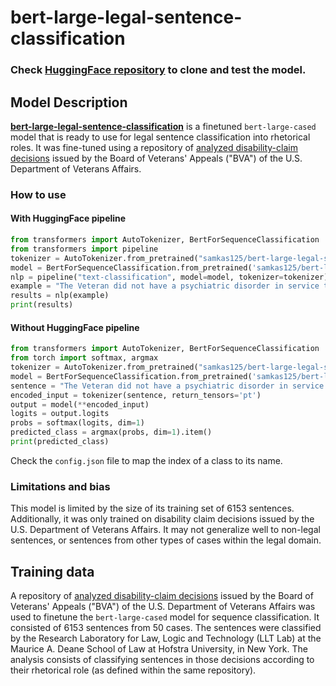 # bert-large-legal-sentence-classification
### Check [HuggingFace repository](https://huggingface.co/samkas125/bert-large-legal-sentence-classification) to clone and test the model.

## Model Description

[**bert-large-legal-sentence-classification**](https://huggingface.co/samkas125/bert-large-legal-sentence-classification) is a finetuned `bert-large-cased` model that is ready to use for legal sentence classification into rhetorical roles. It was fine-tuned using a repository of [analyzed disability-claim decisions](https://github.com/vernrwalker/VetClaims-JSON/) issued by the Board of Veterans' Appeals ("BVA") of the U.S. Department of Veterans Affairs.

### How to use

#### With HuggingFace pipeline

```python
from transformers import AutoTokenizer, BertForSequenceClassification
from transformers import pipeline
tokenizer = AutoTokenizer.from_pretrained("samkas125/bert-large-legal-sentence-classification")
model = BertForSequenceClassification.from_pretrained('samkas125/bert-large-legal-sentence-classification')
nlp = pipeline("text-classification", model=model, tokenizer=tokenizer)
example = "The Veteran did not have a psychiatric disorder in service that was unrelated to the use of drugs." 
results = nlp(example)
print(results)
```

#### Without HuggingFace pipeline

```python
from transformers import AutoTokenizer, BertForSequenceClassification
from torch import softmax, argmax
tokenizer = AutoTokenizer.from_pretrained("samkas125/bert-large-legal-sentence-classification")
model = BertForSequenceClassification.from_pretrained('samkas125/bert-large-legal-sentence-classification')
sentence = "The Veteran did not have a psychiatric disorder in service that was unrelated to the use of drugs."
encoded_input = tokenizer(sentence, return_tensors='pt')
output = model(**encoded_input)
logits = output.logits
probs = softmax(logits, dim=1)
predicted_class = argmax(probs, dim=1).item()
print(predicted_class)
```
Check the `config.json` file to map the index of a class to its name.

### Limitations and bias

This model is limited by the size of its training set of 6153 sentences. Additionally, it was only trained on disability claim decisions issued by the U.S. Department of Veterans Affairs. It may not generalize well to non-legal sentences, or sentences from other types of cases within the legal domain.

## Training data

A repository of [analyzed disability-claim decisions](https://github.com/vernrwalker/VetClaims-JSON/) issued by the Board of Veterans' Appeals ("BVA") of the U.S. Department of Veterans Affairs was used to finetune the `bert-large-cased` model for sequence classification. It consisted of 6153 sentences from 50 cases. The sentences were classified by the Research Laboratory for Law, Logic and Technology (LLT Lab) at the Maurice A. Deane School of Law at Hofstra University, in New York. The analysis consists of classifying sentences in those decisions according to their rhetorical role (as defined within the same repository).
